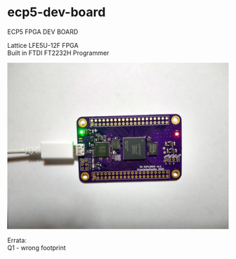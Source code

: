 # ecp5-dev-board
ECP5 FPGA DEV BOARD

Lattice LFE5U-12F FPGA  
Built in FTDI FT2232H Programmer

![ECP5-DEV-BOARD](/media/ecp5-dev-board.jpg)


Errata:  
Q1 - wrong footprint

